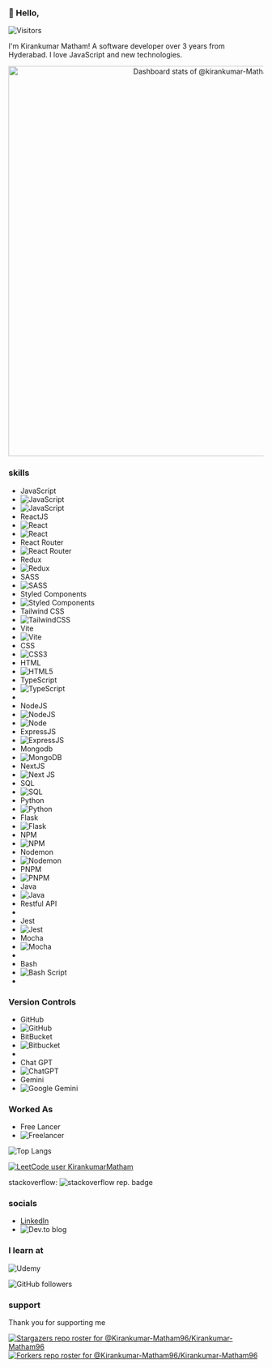 ### 👋 Hello,

![Visitors](https://api.visitorbadge.io/api/visitors?path=https%3A%2F%2Fgithub.com%2Fkirankumar-Matham96%2Fkirankumar-Matham96%2Fblob%2Fmain%2FREADME.md&countColor=%23263759)

<!-- - Bio -->
I'm Kirankumar Matham! A software developer over 3 years from Hyderabad. I love JavaScript and new technologies.

<!-- 
🚀 Software Engineer with 2.5 years of experience in building dynamic and efficient web applications using the MERN stack (MongoDB, Express.js, React.js, and Node.js). I specialize in crafting scalable solutions and delivering seamless user experiences.

💡 What I bring to the table:

Proficient in frontend and backend development, API integration, and database management.
Strong focus on building innovative projects that solve real-world problems.
Passionate about clean, maintainable code and continuous learning.
✨ Highlights:

Developed multiple full-stack applications, including SocialSync and GitProjector.
Skilled in modern tools and technologies like Redux Toolkit, Swagger, and Multer for file uploads.
Successfully implemented features such as authentication, session management, and RESTful APIs.
📚 Currently working on:
Building a Project Management App to showcase my ability to create intuitive user interfaces and robust backend systems.

🌟 Goals:
I’m actively looking for opportunities to collaborate, grow, and contribute to impactful projects at product-based companies.

📫 Let’s connect!
Check out my portfolio: [Add Portfolio Link]
Drop me a message on LinkedIn: [Add LinkedIn Link]
-->

<!-- Copy-paste in your Readme.md file -->

<a href="https://next.ossinsight.io/widgets/official/compose-user-dashboard-stats?user_id=80587039" target="_blank" style="display: block" align="center">
  <picture>
    <source media="(prefers-color-scheme: dark)" srcset="https://next.ossinsight.io/widgets/official/compose-user-dashboard-stats/thumbnail.png?user_id=80587039&image_size=auto&color_scheme=dark" width="771" height="auto">
    <img alt="Dashboard stats of @kirankumar-Matham96" src="https://next.ossinsight.io/widgets/official/compose-user-dashboard-stats/thumbnail.png?user_id=80587039&image_size=auto&color_scheme=light" width="771" height="auto">
  </picture>
</a>

<!-- Made with [OSS Insight](https://ossinsight.io/) -->

<!-- - skills -->
### skills

- JavaScript
- ![JavaScript](https://img.shields.io/badge/javascript-%23323330.svg?style=for-the-badge&logo=javascript&logoColor=%23F7DF1E)
- ![JavaScript](https://img.shields.io/badge/JavaScript-1d1d1d?logo=javascript&logoColor=yellow)
- ReactJS
- ![React](https://img.shields.io/badge/react-%2320232a.svg?style=for-the-badge&logo=react&logoColor=%2361DAFB)
- ![React](https://img.shields.io/badge/ReactJS-1d1d1d?logo=react&logoColor=blue)
- React Router
- ![React Router](https://img.shields.io/badge/React_Router-CA4245?style=for-the-badge&logo=react-router&logoColor=white)
- Redux
- ![Redux](https://img.shields.io/badge/redux-%23593d88.svg?style=for-the-badge&logo=redux&logoColor=white)
- SASS
- ![SASS](https://img.shields.io/badge/SASS-hotpink.svg?style=for-the-badge&logo=SASS&logoColor=white)
- Styled Components
- ![Styled Components](https://img.shields.io/badge/styled--components-DB7093?style=for-the-badge&logo=styled-components&logoColor=white)
- Tailwind CSS
- ![TailwindCSS](https://img.shields.io/badge/tailwindcss-%2338B2AC.svg?style=for-the-badge&logo=tailwind-css&logoColor=white)
- Vite
- ![Vite](https://img.shields.io/badge/vite-%23646CFF.svg?style=for-the-badge&logo=vite&logoColor=white)
- CSS
- ![CSS3](https://img.shields.io/badge/css3-%231572B6.svg?style=for-the-badge&logo=css3&logoColor=white)
- HTML
- ![HTML5](https://img.shields.io/badge/html5-%23E34F26.svg?style=for-the-badge&logo=html5&logoColor=white)
- TypeScript
- ![TypeScript](https://img.shields.io/badge/typescript-%23007ACC.svg?style=for-the-badge&logo=typescript&logoColor=white)
- 
- NodeJS
- ![NodeJS](https://img.shields.io/badge/node.js-6DA55F?style=for-the-badge&logo=node.js&logoColor=white)
- ![Node](https://img.shields.io/badge/NodeJS-1d1d1d?logo=node.js&logoColor=green)
- ExpressJS
- ![ExpressJS](https://img.shields.io/badge/ExpressJS-1d1d1d?logo=express&logoColor=green)
- Mongodb
- ![MongoDB](https://img.shields.io/badge/MongoDB-1d1d1d?logo=mongodb&logoColor=white)
- NextJS
- ![Next JS](https://img.shields.io/badge/Next-black?style=for-the-badge&logo=next.js&logoColor=white)
- SQL
- ![SQL](https://img.shields.io/badge/SQL-d1d1d1?logo=sql&logoColor=black)
- Python
- ![Python](https://img.shields.io/badge/python-3670A0?style=for-the-badge&logo=python&logoColor=ffdd54)
- Flask
- ![Flask](https://img.shields.io/badge/flask-%23000.svg?style=for-the-badge&logo=flask&logoColor=white)
- NPM
- ![NPM](https://img.shields.io/badge/NPM-%23CB3837.svg?style=for-the-badge&logo=npm&logoColor=white)
- Nodemon
- ![Nodemon](https://img.shields.io/badge/NODEMON-%23323330.svg?style=for-the-badge&logo=nodemon&logoColor=%BBDEAD)
- PNPM
- ![PNPM](https://img.shields.io/badge/pnpm-%234a4a4a.svg?style=for-the-badge&logo=pnpm&logoColor=f69220)
- Java
- ![Java](https://img.shields.io/badge/java-%23ED8B00.svg?style=for-the-badge&logo=openjdk&logoColor=white)
- Restful API
- 
- Jest
- ![Jest](https://img.shields.io/badge/-jest-%23C21325?style=for-the-badge&logo=jest&logoColor=white)
- Mocha
- ![Mocha](https://img.shields.io/badge/-mocha-%238D6748?style=for-the-badge&logo=mocha&logoColor=white)
- 
- Bash
- ![Bash Script](https://img.shields.io/badge/bash_script-%23121011.svg?style=for-the-badge&logo=gnu-bash&logoColor=white)
- 
### Version Controls
- GitHub
- ![GitHub](https://img.shields.io/badge/github-%23121011.svg?style=for-the-badge&logo=github&logoColor=white)
- BitBucket
- ![Bitbucket](https://img.shields.io/badge/bitbucket-%230047B3.svg?style=for-the-badge&logo=bitbucket&logoColor=white)
- 
- Chat GPT
- ![ChatGPT](https://img.shields.io/badge/chatGPT-74aa9c?style=for-the-badge&logo=openai&logoColor=white)
- Gemini
- ![Google Gemini](https://img.shields.io/badge/google%20gemini-8E75B2?style=for-the-badge&logo=google%20gemini&logoColor=white)

### Worked As
- Free Lancer
- ![Freelancer](https://img.shields.io/badge/Freelancer-29B2FE?style=for-the-badge&logo=Freelancer&logoColor=white)




![Top Langs](https://github-readme-stats.vercel.app/api/top-langs/?username=Kirankumar-Matham96&layout=compact)




<!-- - Fun Facts -->

<!-- - Metrics -->
[![LeetCode user KirankumarMatham](https://img.shields.io/badge/dynamic/json?style=for-the-badge&labelColor=black&color=%23ffa116&label=Solved&query=solvedOverTotal&url=https%3A%2F%2Fleetcode-badge.vercel.app%2Fapi%2Fusers%2FKirankumarMatham&logo=leetcode&logoColor=yellow)](https://leetcode.com/KirankumarMatham/)

stackoverflow:
![stackoverflow rep. badge](https://stackoverflow-badge.herokuapp.com/stackoverflow?username=23980767&period=year&mini=true)

<!-- - External Links -->

<!-- - Badges -->

<!-- - Social -->
### socials

- [LinkedIn](www.linkedin.com/in/kirankumar-matham)
- ![Dev.to blog](https://img.shields.io/badge/dev.to-0A0A0A?style=for-the-badge&logo=dev.to&logoColor=white)

### I learn at
![Udemy](https://img.shields.io/badge/Udemy-A435F0?style=for-the-badge&logo=Udemy&logoColor=white)


![GitHub followers](https://img.shields.io/github/followers/kirankumar-Matham96)

### support
Thank you for supporting me

[![Stargazers repo roster for @Kirankumar-Matham96/Kirankumar-Matham96](https://reporoster.com/stars/Kirankumar-Matham96/Kirankumar-Matham96)](https://github.com/Kirankumar-Matham96/Kirankumar-Matham96/stargazers)
[![Forkers repo roster for @Kirankumar-Matham96/Kirankumar-Matham96](https://reporoster.com/forks/Kirankumar-Matham96/Kirankumar-Matham96)](https://github.com/Kirankumar-Matham96/Kirankumar-Matham96/network/members)

<!--
**kirankumar-Matham96/kirankumar-Matham96** is a ✨ _special_ ✨ repository because its `README.md` (this file) appears on your GitHub profile.

Here are some ideas to get you started:

-->
